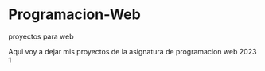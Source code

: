 # Programacion-Web
proyectos para web

Aqui voy a dejar mis proyectos de la asignatura de programacion web 2023 1 

